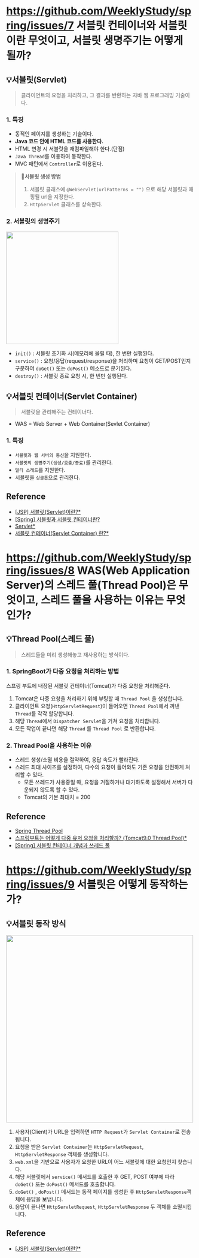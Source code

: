 # https://github.com/WeeklyStudy/spring/issues/7 서블릿 컨테이너와 서블릿이란 무엇이고, 서블릿 생명주기는 어떻게 될까?

## 💡서블릿(Servlet)

> 클라이언트의 요청을 처리하고, 그 결과를 반환하는 자바 웹 프로그래밍 기술이다.
> 

### 1. 특징

- 동적인 페이지를 생성하는 기술이다.
- **Java 코드 안에 HTML 코드를 사용한다.**
- HTML 변경 시 서블릿을 재컴파일해야 한다.(단점)
- `Java Thread`를 이용하여 동작한다.
- MVC 패턴에서 `Controller`로 이용된다.

> **📍서블릿 생성 방법**
> 
> 1. 서블릿 클래스에 `@WebServlet(urlPatterns = "")` 으로 해당 서블릿과 매핑될 url을 지정한다.
> 2. `HttpServlet` 클래스를 상속한다.

### 2. 서블릿의 생명주기

<img width="300" src="https://github.com/WeeklyStudy/spring/assets/48237976/f210189b-39a3-4212-bd31-5d750d74bcf6">


- `init()` : 서블릿 초기화 시(메모리에 올릴 때), 한 번만 실행된다.
- `service()` : 요청/응답(request/response)을 처리하며 요청이 GET/POST인지 구분하여 `doGet()` 또는 `doPost()` 메소드로 분기된다.
- `destroy()` : 서블릿 종료 요청 시, 한 번만 실행된다.

## 💡서블릿 컨테이너(Servlet Container)

> 서블릿을 관리해주는 컨테이너다.
> 
- WAS = Web Server + Web Container(Sevlet Container)

### 1. 특징

- `서블릿과 웹 서버의 통신`을 지원한다.
- `서블릿의 생명주기(생성/호출/종료)`를 관리한다.
- `멀티 스레드`를 지원한다.
- 서블릿을 `싱글톤`으로 관리한다.

## Reference

- [[JSP] 서블릿(Servlet)이란?*](https://mangkyu.tistory.com/14)
- [[Spring] 서블릿과 서블릿 컨테이너란?](https://steady-coding.tistory.com/462)
- [Servlet*](https://velog.io/@han_been/Servlet)
- [서블릿 컨테이너(Servlet Container) 란?*](https://velog.io/@han_been/%EC%84%9C%EB%B8%94%EB%A6%BF-%EC%BB%A8%ED%85%8C%EC%9D%B4%EB%84%88Servlet-Container-%EB%9E%80)

# https://github.com/WeeklyStudy/spring/issues/8 WAS(Web Application Server)의 스레드 풀(Thread Pool)은 무엇이고, 스레드 풀을 사용하는 이유는 무엇인가?

## 💡Thread Pool(스레드 풀)

> 스레드들을 미리 생성해놓고 재사용하는 방식이다.
> 

### 1. SpringBoot가 다중 요청을 처리하는 방법

스프링 부트에 내장된 서블릿 컨테이너(Tomcat)가 다중 요청을 처리해준다.

1. Tomcat은 다중 요청을 처리하기 위해 부팅할 때 `Thread Pool` 을 생성합니다.
2. 클라이언트 요청(`HttpServletRequest`)이 들어오면 `Thread Pool`에서 꺼낸 `Thread`를 각각 할당합니다.
3. 해당 `Thread`에서 `Dispatcher Servlet`을 거쳐 요청을 처리합니다.
4. 모든 작업이 끝나면 해당 `Thread` 를 `Thread Pool` 로 반환합니다.

### 2. Thread Pool을 사용하는 이유

- 스레드 생성/소멸 비용을 절약하여, 응답 속도가 빨라진다.
- 스레드 최대 사이즈를 설정하여, 다수의 요청이 들어와도 기존 요청을 안전하게 처리할 수 있다.
    - 모든 쓰레드가 사용중일 때, 요청을 거절하거나 대기하도록 설정해서 서버가 다운되지 않도록 할 수 있다.
    - Tomcat의 기본 최대치 = 200

## Reference

- [Spring Thread Pool](https://velog.io/@tritny6516/Spring-Thread-Pool)
- [스프링부트는 어떻게 다중 유저 요청을 처리할까? (Tomcat9.0 Thread Pool)*](https://velog.io/@sihyung92/how-does-springboot-handle-multiple-requests)
- [[Spring] 서블릿 컨테이너 개념과 쓰레드 풀](https://velog.io/@semi-cloud/Spring-%EC%84%9C%EB%B8%94%EB%A6%BF)

# https://github.com/WeeklyStudy/spring/issues/9 서블릿은 어떻게 동작하는가?

## 💡서블릿 동작 방식

<img width="500" src="https://github.com/WeeklyStudy/spring/assets/48237976/4fb880ab-a1cf-4b29-9efc-5cfa0ef2902b">


1. 사용자(Client)가 URL을 입력하면 `HTTP Request`가 `Servlet Container`로 전송됩니다.
2. 요청을 받은 `Servlet Container`는 `HttpServletRequest`, `HttpServletResponse` 객체를 생성합니다.
3. `web.xml`을 기반으로 사용자가 요청한 URL이 어느 서블릿에 대한 요청인지 찾습니다.
4. 해당 서블릿에서 `service()` 메서드를 호출한 후 GET, POST 여부에 따라 `doGet()` 또는 `doPost()` 메서드를 호출합니다.
5. `doGet()` , `doPost()` 메서드는 동적 페이지를 생성한 후 `HttpServletResponse`객체에 응답을 보냅니다.
6. 응답이 끝나면 `HttpServletRequest`, `HttpServletResponse` 두 객체를 소멸시킵니다.

## Reference

- [[JSP] 서블릿(Servlet)이란?*](https://mangkyu.tistory.com/14)
